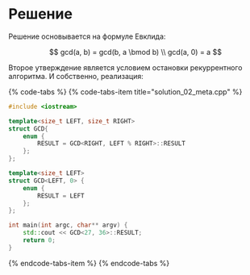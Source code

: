 # Решение

Решение основывается на формуле Евклида:

$$
gcd(a, b) = gcd(b, a \bmod b) \\
gcd(a, 0) = a
$$

Второе утверждение является условием остановки рекуррентного алгоритма. И собственно, реализация:

{% code-tabs %}
{% code-tabs-item title="solution\_02\_meta.cpp" %}
```cpp
#include <iostream>

template<size_t LEFT, size_t RIGHT>
struct GCD{
    enum {
        RESULT = GCD<RIGHT, LEFT % RIGHT>::RESULT
    };
};

template<size_t LEFT>
struct GCD<LEFT, 0> {
    enum {
        RESULT = LEFT
    };
};

int main(int argc, char** argv) {
    std::cout << GCD<27, 36>::RESULT;
    return 0;
}
```
{% endcode-tabs-item %}
{% endcode-tabs %}

